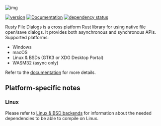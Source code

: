 ![img](https://github.com/PolyMeilex/rfd/assets/20758186/9bef59fa-60f0-448c-b9db-44ab436ee611)


[![version](https://img.shields.io/crates/v/rfd.svg)](https://crates.io/crates/rfd)
[![Documentation](https://docs.rs/rfd/badge.svg)](https://docs.rs/rfd)
[![dependency status](https://deps.rs/crate/rfd/0.15.1/status.svg)](https://deps.rs/crate/rfd/0.15.3)

Rusty File Dialogs is a cross platform Rust library for using native file open/save dialogs.
It provides both asynchronous and synchronous APIs. Supported platforms:

  * Windows
  * macOS
  * Linux & BSDs (GTK3 or XDG Desktop Portal)
  * WASM32 (async only)

Refer to the [documentation](https://docs.rs/rfd) for more details.


## Platform-specific notes

### Linux
Please refer to [Linux & BSD backends](https://docs.rs/rfd/latest/rfd/#linux--bsd-backends) for information about the needed dependencies to be able to compile on Linux.
